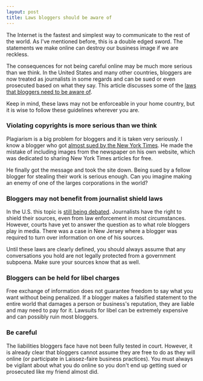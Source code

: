 ```yaml
---
layout: post
title: Laws bloggers should be aware of
---
```

<p>The Internet is the fastest and simplest way to communicate to the rest of the world. As I've mentioned before, this is a double edged sword. The statements we make online can destroy our business image if we are reckless.</p>
<p>The consequences for not being careful online may be much more serious than we think. In the United States and many other countries, bloggers are now treated as journalists in some regards and can be sued or even prosecuted based on what they say. This article discusses some of the <a href="http://www.blueorchidblog.com/2008/01/12-important-us-laws-about-blogging.html">laws that bloggers need to be aware of</a>.</p>

<p>Keep in mind, these laws may not be enforceable in your home country, but it is wise to follow these guidelines wherever you are.</p>
<h3>Violating copyrights is more serious than we think</h3>
<p>Plagiarism is a big problem for bloggers and it is taken very seriously. I know a blogger who got <a href="http://epiclaunch.com/sued-by-the-new-york-times/">almost sued by the New York Times</a>. He made the mistake of including images from the newspaper on his own website, which was dedicated to sharing New York Times articles for free.</p>
<p>He finally got the message and took the site down. Being sued by a fellow blogger for stealing their work is serious enough. Can you imagine making an enemy of one of the larges corporations in the world?</p>
<h3>Bloggers may not benefit from journalist shield laws</h3>
<p>In the U.S. this topic is <a href="http://bloglawblog.com/blog/?p=4">still being debated</a>. Journalists have the right to shield their sources, even from law enforcement in most circumstances. However, courts have yet to answer the question as to what role bloggers play in media. There was a case in New Jersey where a blogger was required to turn over information on one of his sources.</p>
<p>Until these laws are clearly defined, you should always assume that any conversations you hold are not legally protected from a government subpoena. Make sure your sources know that as well.</p>
<h3>Bloggers can be held for libel charges</h3>
<p>Free exchange of information does not guarantee freedom to say what you want without being penalized. If a blogger makes a falsified statement to the entire world that damages a person or business's reputation, they are liable and may need to pay for it. Lawsuits for libel can be extremely expensive and can possibly ruin most bloggers.</p>
<h3>Be careful</h3>
<p>The liabilities bloggers face have not been fully tested in court. However, it is already clear that bloggers cannot assume they are free to do as they will online (or participate in Laissez-faire business practices). You must always be vigilant about what you do online so you don't end up getting sued or prosecuted like my friend almost did.</p>
